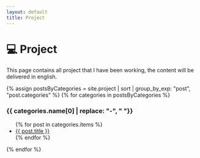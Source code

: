 ```yaml
---
layout: default
title: Project
---
```


# 💻️ Project

This page contains all project that I have been working, the content will be delivered in english.

{% assign postsByCategories = site.project | sort | group_by_exp: "post", "post.categories"  %}
{% for categories in postsByCategories %}
  <h3 id="{{ categories.name }}">{{ categories.name[0] | replace: "-", " "}}</h3>
  <ul>
    {% for post in categories.items %}
      <li><a href="{{ post.url }}">{{ post.title }}</a></li>
    {% endfor %}
  </ul>
{% endfor %}
